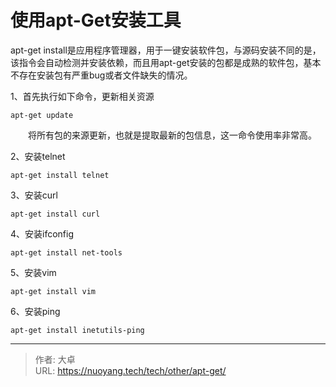 # 使用apt-Get安装工具


apt-get install是应用程序管理器，用于一键安装软件包，与源码安装不同的是，该指令会自动检测并安装依赖，而且用apt-get安装的包都是成熟的软件包，基本不存在安装包有严重bug或者文件缺失的情况。

1、首先执行如下命令，更新相关资源

```
apt-get update
```

  将所有包的来源更新，也就是提取最新的包信息，这一命令使用率非常高。

2、安装telnet

```
apt-get install telnet
```

3、安装curl

```
apt-get install curl
```

4、安装ifconfig

```
apt-get install net-tools
```

5、安装vim

```
apt-get install vim
```

6、安装ping

```
apt-get install inetutils-ping
```



---

> 作者: 大卓  
> URL: https://nuoyang.tech/tech/other/apt-get/  

